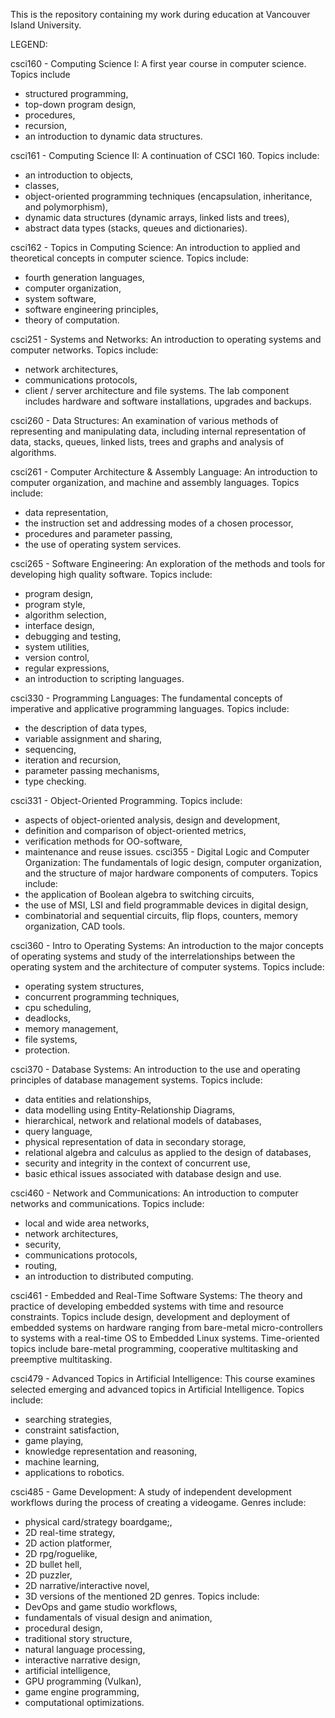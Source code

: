 This is the repository containing my work during education at Vancouver Island University. 

LEGEND:

csci160 - Computing Science I: A first year course in computer science. Topics include 
- structured programming,
- top-down program design,
- procedures,
- recursion,
- an introduction to dynamic data structures.

csci161 - Computing Science II: A continuation of CSCI 160. Topics include:
- an introduction to objects, 
- classes, 
- object-oriented programming techniques (encapsulation, inheritance, and polymorphism),
- dynamic data structures (dynamic arrays, linked lists and trees), 
- abstract data types (stacks, queues and dictionaries).

csci162 - Topics in Computing Science: An introduction to applied and theoretical concepts in computer science. Topics include:
- fourth generation languages, 
- computer organization,
- system software,
- software engineering principles,
- theory of computation.

csci251 - Systems and Networks: An introduction to operating systems and computer networks. Topics include:
- network architectures, 
- communications protocols, 
- client / server architecture and file systems. 
The lab component includes hardware and software installations, upgrades and backups.

csci260 - Data Structures: An examination of various methods of representing and manipulating data, including internal representation of data, stacks, queues, linked lists, trees and graphs and analysis of algorithms.

csci261 - Computer Architecture & Assembly Language: An introduction to computer organization, and machine and assembly languages. Topics include:
- data representation, 
- the instruction set and addressing modes of a chosen processor, 
- procedures and parameter passing,
- the use of operating system services.

csci265 - Software Engineering: An exploration of the methods and tools for developing high quality software. Topics include:
- program design, 
- program style, 
- algorithm selection, 
- interface design, 
- debugging and testing, 
- system utilities, 
- version control, 
- regular expressions, 
- an introduction to scripting languages.

csci330 - Programming Languages: The fundamental concepts of imperative and applicative programming languages. Topics include:
- the description of data types, 
- variable assignment and sharing,
- sequencing, 
- iteration and recursion, 
- parameter passing mechanisms, 
- type checking.

csci331 - Object-Oriented Programming. Topics include:
- aspects of object-oriented analysis, design and development,
- definition and comparison of object-oriented metrics,
- verification methods for OO-software,
- maintenance and reuse issues.
csci355 - Digital Logic and Computer Organization: The fundamentals of logic design, computer organization, and the structure of major hardware components of computers. Topics include:
- the application of Boolean algebra to switching circuits,
- the use of MSI, LSI and field programmable devices in digital design,
- combinatorial and sequential circuits, flip flops, counters, memory organization, CAD tools.

csci360 - Intro to Operating Systems: An introduction to the major concepts of operating systems and study of the interrelationships between the operating system and the architecture of computer systems. Topics include:
- operating system structures, 
- concurrent programming techniques, 
- cpu scheduling, 
- deadlocks, 
- memory management, 
- file systems, 
- protection.

csci370 - Database Systems: An introduction to the use and operating principles of database management systems. Topics include:
- data entities and relationships, 
- data modelling using Entity-Relationship Diagrams, 
- hierarchical, network and relational models of databases, 
- query language, 
- physical representation of data in secondary storage, 
- relational algebra and calculus as applied to the design of databases, 
- security and integrity in the context of concurrent use, 
- basic ethical issues associated with database design and use.

csci460 - Network and Communications: An introduction to computer networks and communications. Topics include:
- local and wide area networks, 
- network architectures, 
- security, 
- communications protocols, 
- routing,
- an introduction to distributed computing.

csci461 - Embedded and Real-Time Software Systems: The theory and practice of developing embedded systems with time and resource constraints. Topics include design, development and deployment of embedded systems on hardware ranging from bare-metal micro-controllers to systems with a real-time OS to Embedded Linux systems. Time-oriented topics include bare-metal programming, cooperative multitasking and preemptive multitasking.

csci479 - Advanced Topics in Artificial Intelligence: This course examines selected emerging and advanced topics in Artificial Intelligence. Topics include: 
- searching strategies,
- constraint satisfaction, 
- game playing, 
- knowledge representation and reasoning, 
- machine learning, 
- applications to robotics.

csci485 - Game Development: A study of independent development workflows during the process of creating a videogame. Genres include: 
- physical card/strategy boardgame;,
- 2D real-time strategy,
- 2D action platformer,
- 2D rpg/roguelike, 
- 2D bullet hell, 
- 2D puzzler, 
- 2D narrative/interactive novel, 
- 3D versions of the mentioned 2D genres. 
Topics include: 
- DevOps and game studio workflows,
- fundamentals of visual design and animation,
- procedural design, 
- traditional story structure, 
- natural language processing,
- interactive narrative design, 
- artificial intelligence, 
- GPU programming (Vulkan),
- game engine programming,
- computational optimizations.
